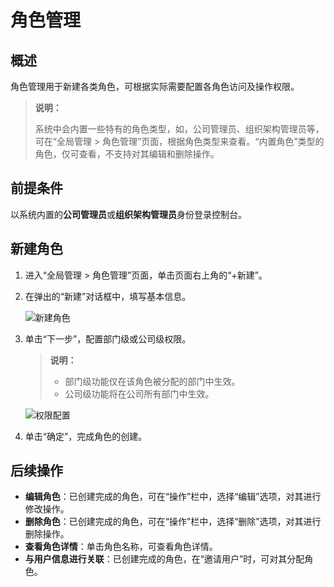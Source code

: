 # 角色管理

## 概述

角色管理用于新建各类角色，可根据实际需要配置各角色访问及操作权限。

>**说明：**
>
>系统中会内置一些特有的角色类型，如，公司管理员、组织架构管理员等，可在“全局管理 > 角色管理”页面，根据角色类型来查看。“内置角色”类型的角色，仅可查看，不支持对其编辑和删除操作。

## 前提条件

以系统内置的**公司管理员**或**组织架构管理员**身份登录控制台。

## 新建角色

1. 进入“全局管理 > 角色管理”页面，单击页面右上角的“+新建”。
2. 在弹出的“新建”对话框中，填写基本信息。

   ![新建角色](https://docimages.blob.core.chinacloudapi.cn/images/Console/newroles120210629.png)

3. 单击“下一步”，配置部门级或公司级权限。

    >**说明：**
    >
    >- 部门级功能仅在该角色被分配的部门中生效。
    >- 公司级功能将在公司所有部门中生效。

    ![权限配置](https://docimages.blob.core.chinacloudapi.cn/images/Console/priviage20210629.png)

4. 单击“确定”，完成角色的创建。

## 后续操作

- **编辑角色**：已创建完成的角色，可在“操作”栏中，选择“编辑”选项，对其进行修改操作。
- **删除角色**：已创建完成的角色，可在“操作”栏中，选择“删除”选项，对其进行删除操作。
- **查看角色详情**：单击角色名称，可查看角色详情。
- **与用户信息进行关联**：已创建完成的角色，在“邀请用户”时，可对其分配角色。
